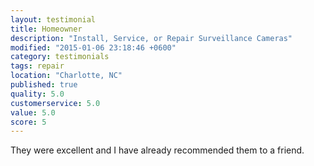 ```yaml
---
layout: testimonial
title: Homeowner
description: "Install, Service, or Repair Surveillance Cameras"
modified: "2015-01-06 23:18:46 +0600"
category: testimonials
tags: repair
location: "Charlotte, NC"
published: true
quality: 5.0
customerservice: 5.0
value: 5.0
score: 5
---
```


They were excellent and I have already recommended them to a friend.
